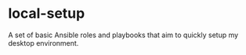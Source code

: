 # local-setup
A set of basic Ansible roles and playbooks that aim to quickly setup my desktop environment.
